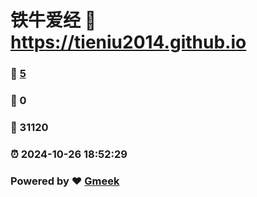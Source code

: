 # 铁牛爱经 :link: https://tieniu2014.github.io 
### :page_facing_up: [5](https://tieniu2014.github.io/tag.html) 
### :speech_balloon: 0 
### :hibiscus: 31120 
### :alarm_clock: 2024-10-26 18:52:29 
### Powered by :heart: [Gmeek](https://github.com/Meekdai/Gmeek)
